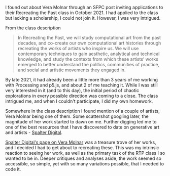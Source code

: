 I found out about Vera Molnar through an SFPC post inviting applications to their Recreating the Past class in October 2021. I had applied to the class but lacking a scholarship, I could not join it. However, I was very intrigued.

From the class description
> In Recreating the Past, we will study computational art from the past decades, and co-create our own computational art histories through recreating the works of artists who inspire us. We will use contemporary techniques to gain aesthetic, analytical and technical knowledge, and study the contexts from which these artists’ works emerged to better understand the politics, communities of practice, and social and artistic movements they engaged in. 

By late 2021, it had already been a little more than 3 years of me working with Processing and p5.js, and about 2 of me teaching it. While I was still very interested in it (and to this day), the initial period of chaotic explorations in every possible direction was coming to a close. The class intrigued me, and when I couldn't participate, I did my own homework. 

Somewhere in the class description I found mention of a couple of artists, Vera Molnar being one of them. Some scattershot googling later, the magnitude of her work started to dawn on me. Further digging led me to one of the best resources that I have discovered to date on generative art and artists - [Spalter Digital](https://spalterdigital.com/).

[Spalter Digital's page on Vera Molnar](https://spalterdigital.com/artists/vera-molnar/) was a treasure trove of her works, and I decided I had to get about to recreating these. This was my intrinsic reaction to seeing her work, as well as the primary task of the RTP class I so wanted to be in. Deeper critiques and analyses aside, the work seemed so accessible, so simple, yet with so many variations possible, that I needed to code it.





